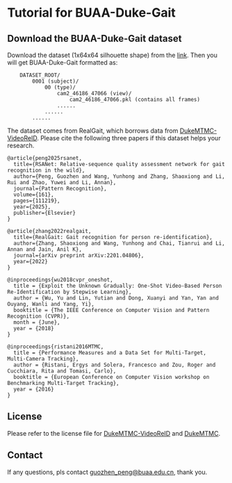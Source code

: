# Tutorial for BUAA-Duke-Gait
## Download the BUAA-Duke-Gait dataset
Download the dataset (1x64x64 silhouette shape) from the [link](https://pan.baidu.com/s/1p5b6R_Q3cKqKtgwCv3-i7g?pwd=3yth).
Then you will get BUAA-Duke-Gait formatted as:
```
    DATASET_ROOT/
        0001 (subject)/
            00 (type)/
                cam2_46186_47066 (view)/
                    cam2_46186_47066.pkl (contains all frames)
                ......
            ......
        ......
```
The dataset comes from RealGait, which borrows data from [DukeMTMC-VideoReID](https://github.com/Yu-Wu/DukeMTMC-VideoReID?tab=readme-ov-file).
Please cite the following three papers if this dataset helps your research.
```
@article{peng2025rsanet,
  title={RSANet: Relative-sequence quality assessment network for gait recognition in the wild},
  author={Peng, Guozhen and Wang, Yunhong and Zhang, Shaoxiong and Li, Rui and Zhao, Yuwei and Li, Annan},
  journal={Pattern Recognition},
  volume={161},
  pages={111219},
  year={2025},
  publisher={Elsevier}
}

@article{zhang2022realgait,
  title={RealGait: Gait recognition for person re-identification},
  author={Zhang, Shaoxiong and Wang, Yunhong and Chai, Tianrui and Li, Annan and Jain, Anil K},
  journal={arXiv preprint arXiv:2201.04806},
  year={2022}
}

@inproceedings{wu2018cvpr_oneshot,
  title = {Exploit the Unknown Gradually: One-Shot Video-Based Person Re-Identification by Stepwise Learning},
  author = {Wu, Yu and Lin, Yutian and Dong, Xuanyi and Yan, Yan and Ouyang, Wanli and Yang, Yi},
  booktitle = {The IEEE Conference on Computer Vision and Pattern Recognition (CVPR)},
  month = {June},
  year = {2018}
}

@inproceedings{ristani2016MTMC,
  title = {Performance Measures and a Data Set for Multi-Target, Multi-Camera Tracking},
  author = {Ristani, Ergys and Solera, Francesco and Zou, Roger and Cucchiara, Rita and Tomasi, Carlo},
  booktitle = {European Conference on Computer Vision workshop on Benchmarking Multi-Target Tracking},
  year = {2016}
}
```
## License
Please refer to the license file for [DukeMTMC-VideoReID](https://github.com/Yu-Wu/DukeMTMC-VideoReID/blob/master/LICENSES/LICENSE_DukeMTMC-VideoReID.txt) and [DukeMTMC](https://github.com/Yu-Wu/DukeMTMC-VideoReID/blob/master/LICENSES/LICENSE_DukeMTMC.txt).
## Contact
If any questions, pls contact guozhen_peng@buaa.edu.cn, thank you.
